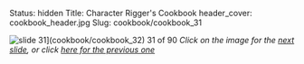 Status: hidden
Title: Character Rigger's Cookbook
header_cover: cookbook_header.jpg
Slug: cookbook/cookbook_31

![slide 31](https://dl.dropboxusercontent.com/u/2977490/presentations/cookbook/img31.jpg)](cookbook/cookbook_32)
31 of 90
_Click on the image for the [next slide](cookbook/cookbook_32), or click [here for the previous one](cookbook/cookbook_30)_
